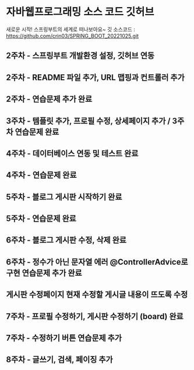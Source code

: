 # 자바웹프로그래밍 소스 코드 깃허브

새로운 시작! 스프링부트의 세계로 떠나보아요~
깃 소스코드 : https://github.com/crin03/SPRING_BOOT_20221025.git

## 2주차 - 스프링부트 개발환경 설정, 깃허브 연동
## 2주차 - README 파일 추가, URL 맵핑과 컨트롤러 추가
## 2주차 - 연습문제 추가 완료
## 3주차 - 템플릿 추가, 프로필 수정, 상세페이지 추가 / 3주차 연습문제 완료
## 4주차 - 데이터베이스 연동 및 테스트 완료
## 4주차 - 연습문제 완료
## 5주차 - 블로그 게시판 시작하기 완료
## 5주차 - 연습문제 완료
## 6주차 - 블로그 게시판 수정, 삭제 완료
## 6주차 - 정수가 아닌 문자열 에러 @ControllerAdvice로 구현 연습문제 추가 완료
## 게시판 수정페이지 현재 수정할 게시글 내용이 뜨도록 수정
## 7주차 - 프로필 수정하기, 게시판 수정하기 (board) 완료
## 7주차 - 수정하기 버튼 연습문제 추가
## 8주차 - 글쓰기, 검색, 페이징 추가